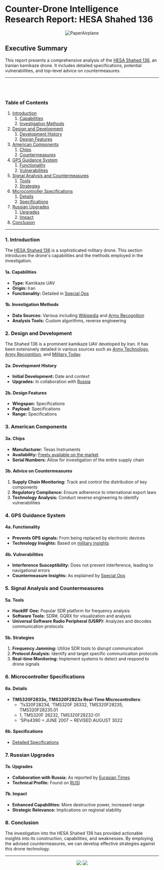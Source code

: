 <h1 align='center'> 
  
# Counter-Drone Intelligence Research Report: HESA Shahed 136
</h1>

<p align="center">
  <img src="https://github.com/TreadSoftly/Projects/assets/121847455/c4233f03-f998-4302-b2bf-ddb6a2b26d3a" alt="PaperAirplane">
</p>

<h2 align="center">

## Executive Summary
</h2>

<p align="justify">
  
This report presents a comprehensive analysis of the [HESA Shahed 136](https://en.wikipedia.org/wiki/HESA_Shahed_136), an Iranian kamikaze drone. It includes detailed specifications, potential vulnerabilities, and top-level advice on countermeasures.
</p>

---
<br>
<br>


<p align="center">

### Table of Contents
</p>

1. [Introduction](#introduction)
   1. [Capabilities](#capabilities)
   2. [Investigation Methods](#investigation-methods)
2. [Design and Development](#design-and-development)
   1. [Development History](#development-history)
   2. [Design Features](#design-features)
3. [American Components](#american-components)
   1. [Chips](#chips)
   2. [Countermeasures](#countermeasures)
4. [GPS Guidance System](#gps-guidance-system)
   1. [Functionality](#functionality)
   2. [Vulnerabilities](#vulnerabilities)
5. [Signal Analysis and Countermeasures](#signal-analysis-and-countermeasures)
   1. [Tools](#tools)
   2. [Strategies](#strategies)
6. [Microcontroller Specifications](#microcontroller-specifications)
   1. [Details](#details)
   2. [Specifications](#specifications)
7. [Russian Upgrades](#russian-upgrades)
   1. [Upgrades](#upgrades)
   2. [Impact](#impact)
8. [Conclusion](#conclusion)

---

### 1. Introduction

The [HESA Shahed 136](https://www.militaryfactory.com/aircraft/detail.php?aircraft_id=2520) is a sophisticated military drone. This section introduces the drone's capabilities and the methods employed in the investigation.

#### 1a. Capabilities

- **Type:** Kamikaze UAV
- **Origin:** Iran
- **Functionality:** Detailed in [Special Ops](https://special-ops.org/hesa-shahed-136-kamikaze-drone/)

#### 1b. Investigation Methods

- **Data Sources:** Various including [Wikipedia](https://en.wikipedia.org/wiki/HESA_Shahed_136) and [Army Recognition](https://www.armyrecognition.com/iran_unmanned_ground_aerial_vehicles_systems/shahed-136_loitering_munition_kamikaze-suicide_drone_iran_data.html)
- **Analysis Tools:** Custom algorithms, reverse engineering

### 2. Design and Development

The Shahed 136 is a prominent kamikaze UAV developed by Iran. It has been extensively detailed in various sources such as [Army Technology](https://www.army-technology.com/projects/shahed-136-kamikaze-uav-iran/), [Army Recognition](https://www.armyrecognition.com/iran_unmanned_ground_aerial_vehicles_systems/shahed-136_loitering_munition_kamikaze-suicide_drone_iran_data.html), and [Military Today](https://www.militarytoday.com/aircraft/shahed_136.htm).

#### 2a. Development History

- **Initial Development:** Date and context
- **Upgrades:** In collaboration with [Russia](https://rusi.org/explore-our-research/publications/commentary/russias-iranian-made-uavs-technical-profile)

#### 2b. Design Features

- **Wingspan:** Specifications
- **Payload:** Specifications
- **Range:** Specifications

### 3. American Components

#### 3a. Chips

- **Manufacturer:** Texas Instruments
- **Availability:** [Freely available on the market](https://www.ti.com/lit/ds/symlink/tms320f28335.pdf)
- **Serial Numbers:** Allow for investigation of the entire supply chain

#### 3b. Advice on Countermeasures

1. **Supply Chain Monitoring:** Track and control the distribution of key components
2. **Regulatory Compliance:** Ensure adherence to international export laws
3. **Technology Analysis:** Conduct reverse engineering to identify vulnerabilities

### 4. GPS Guidance System

#### 4a. Functionality

- **Prevents GPS signals:** From being replaced by electronic devices
- **Technology Insights:** Based on [military insights](https://www.militaryfactory.com/aircraft/detail.php?aircraft_id=2520)

#### 4b. Vulnerabilities

- **Interference Susceptibility:** Does not prevent interference, leading to navigational errors
- **Countermeasure Insights:** As explained by [Special Ops](https://special-ops.org/hesa-shahed-136-kamikaze-drone/)

### 5. Signal Analysis and Countermeasures

#### 5a. Tools

- **HackRF One:** Popular SDR platform for frequency analysis
- **Software Tools:** SDR#, GQRX for visualization and analysis
- **Universal Software Radio Peripheral (USRP):** Analyzes and decodes communication protocols

#### 5b. Strategies

1. **Frequency Jamming:** Utilize SDR tools to disrupt communication
2. **Protocol Analysis:** Identify and target specific communication protocols
3. **Real-time Monitoring:** Implement systems to detect and respond to drone signals

### 6. Microcontroller Specifications

#### 6a. Details

- **TMS320F2833x, TMS320F2823x Real-Time Microcontrollers**:
  - ‘Ts320F28234, ‘TMS320F 26332, TMS320F28235, TMS320F28235.01  
  - 1, TMS320F 26232, TMS320F28232-01  
  - 'SPis4390 = JUNE 2007 ~ REVISED AUGUST 3022    

#### 6b. Specifications

- [Detailed Specifications](https://www.ti.com/lit/ds/symlink/tms320f28335.pdf)

### 7. Russian Upgrades

#### 7a. Upgrades

- **Collaboration with Russia:** As reported by [Eurasian Times](https://www.eurasiantimes.com/hitting-bulls-eye-russia-has-upgraded-iranian-shahed-136-kamikaze/)
- **Technical Profile:** Found on [RUSI](https://rusi.org/explore-our-research/publications/commentary/russias-iranian-made-uavs-technical-profile)

#### 7b. Impact

- **Enhanced Capabilities:** More destructive power, increased range
- **Strategic Relevance:** Implications on regional stability

### 8. Conclusion

The investigation into the HESA Shahed 136 has provided actionable insights into its construction, capabilities, and weaknesses. By employing the advised countermeasures, we can develop effective strategies against this drone technology.

---

<p align="center">
  <!-- Badges as hyperlinks -->
  <a href="https://en.wikipedia.org/wiki/HESA_Shahed_136"><img src="https://img.shields.io/badge/Wikipedia-HESA_Shahed_136-blue?style=for-the-badge"></a>
  <a href="https://www.militaryfactory.com/aircraft/detail.php?aircraft_id=2520"><img src="https://img.shields.io/badge/Military_Factory-HESA_Shahed_136-green?style=for-the-badge"></a>
  <!-- More badges -->
</p>
